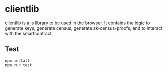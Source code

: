 # clientlib

clientlib is a js library to be used in the browser. It contains the logic to generate keys, generate census, generate zk-census-proofs, and to interact with the smartcontract.

## Test
```
npm install
npm run test
```
